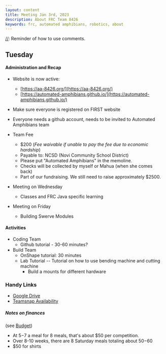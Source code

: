 ```yaml
---
layout: content
title: Meeting Jan 3rd, 2023
description: About FRC Team 8426 
keywords: frc, automated amphibians, robotics, about
---
```



[//]: Reminder of how to use comments.

## Tuesday

#### Administration and Recap
* Website is now active: 
    * [https://aa-8426.org/](https://aa-8426.org/)
    * [https://automated-amphibians.github.io/](https://automated-amphibians.github.io/)

* Make sure everyone is registered on FIRST website
* Everyone needs a github account, needs to be invited to Automated Amphibians team    
* Team Fee 
    * $200 (*Fee waivable if unable to pay the fee due to economic hardship*)
    * Payable to: NCSD (Novi Community School District) 
    * Please put "Automated Amphibians" in the memoline.
    * Checks will be collected by myself or Mahua (when she comes back)
    * Part of our fundraising. We still need to raise approximately $2500.   
* Meeting on Wednesday 
    * Classes and FRC Java specific learning
* Meeting on Friday
    * Building Swerve Modules

#### Activities
* Coding Team 
    * Github tutorial - 30-60 minutes?
* Build Team 
    * OnShape tutorial: 30 minutes    
    * Lab Tutorial -- Tutorial on how to use bending machine and cutting machine
        * Build a mounts for different hardware
      
    
[//]: https://mail.google.com/mail/u/0/#search/fee/KtbxLrjNdDKpJZJWzTrGjpQxjKkRKfbGSV?compose=cSRfBVrncGKnzTXlgsrlGhCvTXbHrQjFswSgfNlXRHVBklsqtmSxnzqHHbPtMVdJkWCZnxBbngQFhpgdtzdTHqRTxtGfcdXgZJKLWmJWsLFhDrxXxpFlMtLHvLhMlGZcKVdGBvncbttZRSmDkPxhbmqZcLSdwhpg

### Handy Links
* [Google Drive](https://drive.google.com/drive/folders/1-6aYvgCR8Va7RdSED8YzFqaXYGEhWDvY)
* [Teamsnap Availability](https://go.teamsnap.com/8344695/availability)


##### Notes on finances
(see [Budget](https://docs.google.com/spreadsheets/d/14pt_vlP78X9c0AJ_yiPd_EL0bIapcqbyrH5vOhIubsE/edit#gid=0))      
* At $5-$7 a meal for 8 meals, that's about $50 per competition. 
* Over 8-10 weeks, there are 8 Saturday meals totaling about $50-$60        
* $50 for shirts
